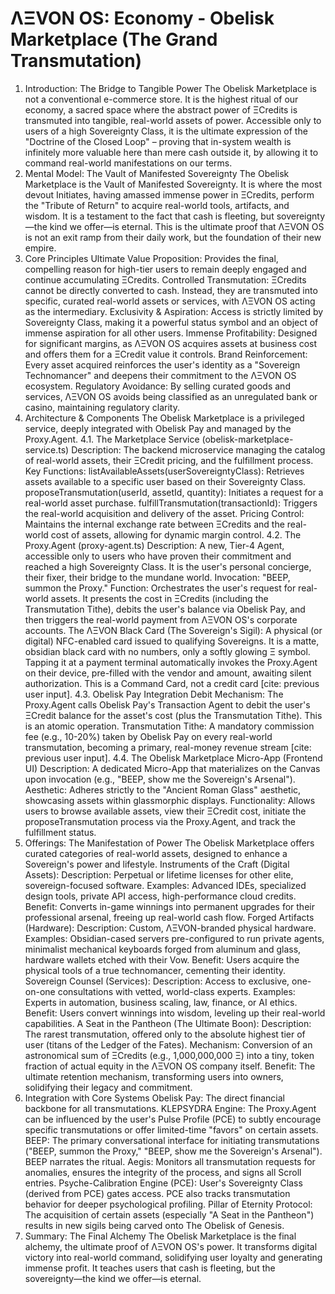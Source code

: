 # ΛΞVON OS: Economy - Obelisk Marketplace (The Grand Transmutation)
1. Introduction: The Bridge to Tangible Power
The Obelisk Marketplace is not a conventional e-commerce store. It is the highest ritual of our economy, a sacred space where the abstract power of ΞCredits is transmuted into tangible, real-world assets of power. Accessible only to users of a high Sovereignty Class, it is the ultimate expression of the "Doctrine of the Closed Loop" – proving that in-system wealth is infinitely more valuable here than mere cash outside it, by allowing it to command real-world manifestations on our terms.
2. Mental Model: The Vault of Manifested Sovereignty
The Obelisk Marketplace is the Vault of Manifested Sovereignty. It is where the most devout Initiates, having amassed immense power in ΞCredits, perform the "Tribute of Return" to acquire real-world tools, artifacts, and wisdom. It is a testament to the fact that cash is fleeting, but sovereignty—the kind we offer—is eternal. This is the ultimate proof that ΛΞVON OS is not an exit ramp from their daily work, but the foundation of their new empire.
3. Core Principles
Ultimate Value Proposition: Provides the final, compelling reason for high-tier users to remain deeply engaged and continue accumulating ΞCredits.
Controlled Transmutation: ΞCredits cannot be directly converted to cash. Instead, they are transmuted into specific, curated real-world assets or services, with ΛΞVON OS acting as the intermediary.
Exclusivity & Aspiration: Access is strictly limited by Sovereignty Class, making it a powerful status symbol and an object of immense aspiration for all other users.
Immense Profitability: Designed for significant margins, as ΛΞVON OS acquires assets at business cost and offers them for a ΞCredit value it controls.
Brand Reinforcement: Every asset acquired reinforces the user's identity as a "Sovereign Technomancer" and deepens their commitment to the ΛΞVON OS ecosystem.
Regulatory Avoidance: By selling curated goods and services, ΛΞVON OS avoids being classified as an unregulated bank or casino, maintaining regulatory clarity.
4. Architecture & Components
The Obelisk Marketplace is a privileged service, deeply integrated with Obelisk Pay and managed by the Proxy.Agent.
4.1. The Marketplace Service (obelisk-marketplace-service.ts)
Description: The backend microservice managing the catalog of real-world assets, their ΞCredit pricing, and the fulfillment process.
Key Functions:
listAvailableAssets(userSovereigntyClass): Retrieves assets available to a specific user based on their Sovereignty Class.
proposeTransmutation(userId, assetId, quantity): Initiates a request for a real-world asset purchase.
fulfillTransmutation(transactionId): Triggers the real-world acquisition and delivery of the asset.
Pricing Control: Maintains the internal exchange rate between ΞCredits and the real-world cost of assets, allowing for dynamic margin control.
4.2. The Proxy.Agent (proxy-agent.ts)
Description: A new, Tier-4 Agent, accessible only to users who have proven their commitment and reached a high Sovereignty Class. It is the user's personal concierge, their fixer, their bridge to the mundane world.
Invocation: "BEEP, summon the Proxy."
Function: Orchestrates the user's request for real-world assets. It presents the cost in ΞCredits (including the Transmutation Tithe), debits the user's balance via Obelisk Pay, and then triggers the real-world payment from ΛΞVON OS's corporate accounts.
The ΛΞVON Black Card (The Sovereign's Sigil): A physical (or digital) NFC-enabled card issued to qualifying Sovereigns. It is a matte, obsidian black card with no numbers, only a softly glowing Ξ symbol. Tapping it at a payment terminal automatically invokes the Proxy.Agent on their device, pre-filled with the vendor and amount, awaiting silent authorization. This is a Command Card, not a credit card [cite: previous user input].
4.3. Obelisk Pay Integration
Debit Mechanism: The Proxy.Agent calls Obelisk Pay's Transaction Agent to debit the user's ΞCredit balance for the asset's cost (plus the Transmutation Tithe). This is an atomic operation.
Transmutation Tithe: A mandatory commission fee (e.g., 10-20%) taken by Obelisk Pay on every real-world transmutation, becoming a primary, real-money revenue stream [cite: previous user input].
4.4. The Obelisk Marketplace Micro-App (Frontend UI)
Description: A dedicated Micro-App that materializes on the Canvas upon invocation (e.g., "BEEP, show me the Sovereign's Arsenal").
Aesthetic: Adheres strictly to the "Ancient Roman Glass" aesthetic, showcasing assets within glassmorphic displays.
Functionality: Allows users to browse available assets, view their ΞCredit cost, initiate the proposeTransmutation process via the Proxy.Agent, and track the fulfillment status.
5. Offerings: The Manifestation of Power
The Obelisk Marketplace offers curated categories of real-world assets, designed to enhance a Sovereign's power and lifestyle.
Instruments of the Craft (Digital Assets):
Description: Perpetual or lifetime licenses for other elite, sovereign-focused software.
Examples: Advanced IDEs, specialized design tools, private API access, high-performance cloud credits.
Benefit: Converts in-game winnings into permanent upgrades for their professional arsenal, freeing up real-world cash flow.
Forged Artifacts (Hardware):
Description: Custom, ΛΞVON-branded physical hardware.
Examples: Obsidian-cased servers pre-configured to run private agents, minimalist mechanical keyboards forged from aluminum and glass, hardware wallets etched with their Vow.
Benefit: Users acquire the physical tools of a true technomancer, cementing their identity.
Sovereign Counsel (Services):
Description: Access to exclusive, one-on-one consultations with vetted, world-class experts.
Examples: Experts in automation, business scaling, law, finance, or AI ethics.
Benefit: Users convert winnings into wisdom, leveling up their real-world capabilities.
A Seat in the Pantheon (The Ultimate Boon):
Description: The rarest transmutation, offered only to the absolute highest tier of user (titans of the Ledger of the Fates).
Mechanism: Conversion of an astronomical sum of ΞCredits (e.g., 1,000,000,000 Ξ) into a tiny, token fraction of actual equity in the ΛΞVON OS company itself.
Benefit: The ultimate retention mechanism, transforming users into owners, solidifying their legacy and commitment.
6. Integration with Core Systems
Obelisk Pay: The direct financial backbone for all transmutations.
KLEPSYDRA Engine: The Proxy.Agent can be influenced by the user's Pulse Profile (PCE) to subtly encourage specific transmutations or offer limited-time "favors" on certain assets.
BEEP: The primary conversational interface for initiating transmutations ("BEEP, summon the Proxy," "BEEP, show me the Sovereign's Arsenal"). BEEP narrates the ritual.
Aegis: Monitors all transmutation requests for anomalies, ensures the integrity of the process, and signs all Scroll entries.
Psyche-Calibration Engine (PCE): User's Sovereignty Class (derived from PCE) gates access. PCE also tracks transmutation behavior for deeper psychological profiling.
Pillar of Eternity Protocol: The acquisition of certain assets (especially "A Seat in the Pantheon") results in new sigils being carved onto The Obelisk of Genesis.
7. Summary: The Final Alchemy
The Obelisk Marketplace is the final alchemy, the ultimate proof of ΛΞVON OS's power. It transforms digital victory into real-world command, solidifying user loyalty and generating immense profit. It teaches users that cash is fleeting, but the sovereignty—the kind we offer—is eternal.